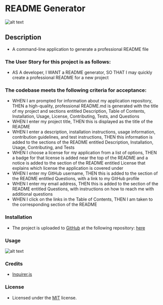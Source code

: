 # README Generator
![alt text](assets/images/screenshot.png)

## Description
- A command-line application to generate a professional README file

### The User Story for this project is as follows:
- AS A developer, I WANT a README generator, SO THAT I may quickly create a professional README for a new project

### The codebase meets the following criteria for acceptance:
- WHEN I am prompted for information about my application repository, THEN a high-quality, professional README.md is generated with the title of my project and sections entitled Description, Table of Contents, Installation, Usage, License, Contributing, Tests, and Questions
- WHEN I enter my project title, THEN this is displayed as the title of the README
- WHEN I enter a description, installation instructions, usage information, contribution guidelines, and test instructions, THEN this information is added to the sections of the README entitled Description, Installation, Usage, Contributing, and Tests
- WHEN I choose a license for my application from a list of options, THEN a badge for that license is added near the top of the README and a notice is added to the section of the README entitled License that explains which license the application is covered under
- WHEN I enter my GitHub username, THEN this is added to the section of the README entitled Questions, with a link to my GitHub profile
- WHEN I enter my email address, THEN this is added to the section of the README entitled Questions, with instructions on how to reach me with additional questions
- WHEN I click on the links in the Table of Contents, THEN I am taken to the corresponding section of the README

### Installation
- The project is uploaded to [GitHub](https://github.com/) at the following repository: [here](https://github.com/sourslaw/09_README_Generator)

### Usage
![alt text](assets/images/screenshot_usage.gif)

### Credits
- [Inquirer.js](https://www.npmjs.com/package/inquirer)

### License
- Licensed under the [MIT](https://opensource.org/licenses/mit-license.php) license.
